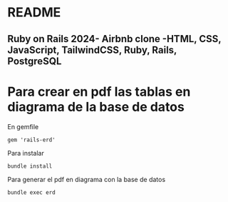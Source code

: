 # README

## Ruby on Rails 2024- Airbnb clone -HTML, CSS, JavaScript, TailwindCSS, Ruby, Rails, PostgreSQL


# Para crear en pdf las tablas en diagrama de la base de datos
En gemfile
```gemifile 
gem 'rails-erd'
```
Para instalar 
```bash
bundle install
```
Para generar el pdf en diagrama con la base de datos
```bash
bundle exec erd
```

